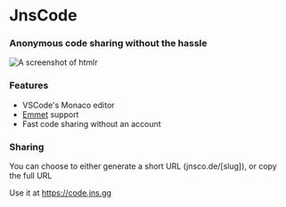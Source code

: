 # JnsCode
### Anonymous code sharing without the hassle

![A screenshot of htmlr](https://files.jns.gg/htmlrpreview.png)

### Features
- VSCode's Monaco editor
- [Emmet](https://code.visualstudio.com/docs/editor/emmet) support
- Fast code sharing without an account

### Sharing
You can choose to either generate a short URL (jnsco.de/[slug]), or copy the full URL

Use it at https://code.jns.gg
